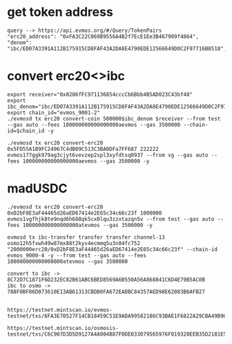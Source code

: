 # get token address 
    query --> https://api.evmos.org/#/Query/TokenPairs
    "erc20_address": "0xFA3C22C069B9556A4B2f7EcE1Ee3B467909f4864",
    "denom": "ibc/ED07A3391A112B175915CD8FAF43A2DA8E4790EDE12566649D0C2F97716B8518",
#  convert erc20<>ibc
    export receiver="0x0286fFC971136854cccCb6Bbb4B5AD023C43bf48"
    export ibc_denom="ibc/ED07A3391A112B175915CD8FAF43A2DA8E4790EDE12566649D0C2F97716B8518"
    export chain_id="evmos_9001-2"
    ./evmosd tx erc20 convert-coin 500000$ibc_denom $receiver --from test --gas auto --fees 100000000000000000aevmos --gas 3500000 --chain-id=$chain_id -y

    ./evmosd tx erc20 convert-erc20 0x5FD55A1B9FC24967C4dB09C513C3BA0DFa7FF687 222222 evmos177ggk979ag3cjyt6vevzep2spl3xyfdtsq0937 --from vg --gas auto --fees 100000000000000000aevmos --gas 3500000 -y


# madUSDC
    ./evmosd tx erc20 convert-erc20 0xD2bF8E3aF44465d26aED67414e2E65c34c66c23f 1000000 evmos1vgfhjk8te9nqd6h688qk5cx0lqu3zzxtazqn5v --from test --gas auto --fees 100000000000000000atevmos --gas 3500000 -y

    evmosd tx ibc-transfer transfer transfer channel-13 osmo12h5fxwh49w87mx88t2kyv4ecmmq5u3n84fc752 "2000000erc20/0xD2bF8E3aF44465d26aED67414e2E65c34c66c23f" --chain-id evmos_9000-4 -y --from test --gas auto --fees 100000000000000000atevmos --gas 3500000

    convert to ibc -> 8C72D7C1871F6D232EC82B61ABC6BED8569A6B550A56A868841C6D4E79B5AC0B
    ibc to osmo -> 788F0BF06D073610E13AB61313CBDB0FA672EADBC84357AED98E62083B6AFB27


    https://testnet.mintscan.io/evmos-testnet/txs/6FA3E70527F14CB18459C51E9ADA99582186C93BAE1F6822A29CBA49B90AB976
    
    https://testnet.mintscan.io/osmosis-testnet/txs/C6C907D3D5D9127A4A004B87F0DE033079565976F019320EEB35D2181E575BA5